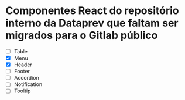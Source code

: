 # Componentes React do repositório interno da Dataprev que faltam ser migrados para o Gitlab público

- [ ] Table
- [x] Menu
- [x] Header
- [ ] Footer
- [ ] Accordion
- [ ] Notification
- [ ] Tooltip
